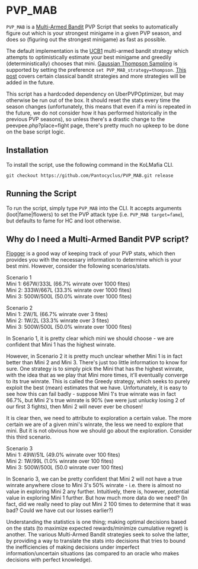 # PVP_MAB

`PVP_MAB` is a [Multi-Armed Bandit](https://en.wikipedia.org/wiki/Multi-armed_bandit) PVP Script that seeks to automatically figure out which is your strongest minigame in a given PVP season, and does so (figuring out the strongest minigame) as fast as possible.

The default implementation is the [UCB1](https://jeremykun.com/2013/10/28/optimism-in-the-face-of-uncertainty-the-ucb1-algorithm/) multi-armed bandit strategy which attempts to optimistically estimate your best minigame and greedily (deterministically) chooses that mini. [Gaussian Thompson Sampling](https://github.com/WhatIThinkAbout/BabyRobot/blob/master/Multi_Armed_Bandits/Part%205%20-%20Thompson%20Sampling.ipynb) is supported by setting the preference `set PVP_MAB_strategy=thompson`. [This post](https://lilianweng.github.io/posts/2018-01-23-multi-armed-bandit/) covers certain classical bandit strategies and more strategies will be added in the future.

This script has a hardcoded dependency on UberPVPOptimizer, but may otherwise be run out of the box. It should reset the stats every time the season changes (unfortunately, this means that even if a mini is repeated in the future, we do not consider how it has performed historically in the previous PVP seasons), so unless there's a drastic change to the peevpee.php?place=fight page, there's pretty much no upkeep to be done on the base script logic.

## Installation

To install the script, use the following command in the KoLMafia CLI.

```text
git checkout https://github.com/Pantocyclus/PVP_MAB.git release
```

## Running the Script

To run the script, simply type `PVP_MAB` into the CLI. It accepts arguments (loot|fame|flowers) to set the PVP attack type (i.e. `PVP_MAB target=fame`), but defaults to fame for HC and loot otherwise.

## Why do I need a Multi-Armed Bandit PVP script?

[Flogger](https://github.com/DamianDominoDavis/kol-flogger) is a good way of keeping track of your PVP stats, which then provides you with the necessary information to determine which is your best mini. However, consider the following scenarios/stats.

Scenario 1<br/>
Mini 1: 667W/333L (66.7% winrate over 1000 fites)<br/>
Mini 2: 333W/667L (33.3% winrate over 1000 fites)<br/>
Mini 3: 500W/500L (50.0% winrate over 1000 fites)<br/>

Scenario 2<br/>
Mini 1: 2W/1L (66.7% winrate over 3 fites)<br/>
Mini 2: 1W/2L (33.3% winrate over 3 fites)<br/>
Mini 3: 500W/500L (50.0% winrate over 1000 fites)<br/>

In Scenario 1, it is pretty clear which mini we should choose - we are confident that Mini 1 has the highest winrate.

However, in Scenario 2 it is pretty much unclear whether Mini 1 is in fact better than Mini 2 and Mini 3. There's just too little information to know for sure. One strategy is to simply pick the Mini that has the highest winrate, with the idea that as we play that Mini more times, it'll eventually converge to its true winrate. This is called the Greedy strategy, which seeks to purely exploit the best (mean) estimates that we have. Unfortunately, it is easy to see how this can fail badly - suppose Mini 1's true winrate was in fact 66.7%, but Mini 2's true winrate is 90% (we were just unlucky losing 2 of our first 3 fights), then Mini 2 will never ever be chosen!

It is clear then, we need to attribute to exploration a certain value. The more certain we are of a given mini's winrate, the less we need to explore that mini. But it is not obvious how we should go about the exploration. Consider this third scenario.

Scenario 3<br/>
Mini 1: 49W/51L (49.0% winrate over 100 fites)<br/>
Mini 2: 1W/99L (1.0% winrate over 100 fites)<br/>
Mini 3: 500W/500L (50.0 winrate over 100 fites)<br/>

In Scenario 3, we can be pretty confident that Mini 2 will not have a true winrate anywhere close to Mini 3's 50% winrate - i.e. there is almost no value in exploring Mini 2 any further. Intuitively, there is, however, potential value in exploring Mini 1 further. But how much more data do we need? (In fact, did we really need to play out Mini 2 100 times to determine that it was bad? Could we have cut our losses earlier?)

Understanding the statistics is one thing; making optimal decisions based on the stats (to maximize expected rewards/minimize cumulative regret) is another. The various Multi-Armed Bandit strategies seek to solve the latter, by providing a way to translate the stats into decisions that tries to bound the inefficiencies of making decisions under imperfect information/uncertain situations (as compared to an oracle who makes decisions with perfect knowledge).
